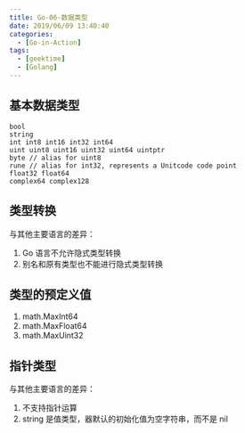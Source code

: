 ```yaml
---
title: Go-06-数据类型
date: 2019/06/09 13:40:40
categories: 
  - [Go-in-Action]
tags: 
  - [geektime]
  - [Golang]
---
```


## 基本数据类型

```
bool
string
int int8 int16 int32 int64
uint uint8 uint16 uint32 uint64 uintptr
byte // alias for uint8
rune // alias for int32, represents a Unitcode code point
float32 float64
complex64 complex128
```

## 类型转换

与其他主要语言的差异：

1. Go 语言不允许隐式类型转换
2. 别名和原有类型也不能进行隐式类型转换

## 类型的预定义值

1. math.MaxInt64
2. math.MaxFloat64
3. math.MaxUint32

## 指针类型

与其他主要语言的差异：

1. 不支持指针运算
2. string 是值类型，器默认的初始化值为空字符串，而不是 nil
